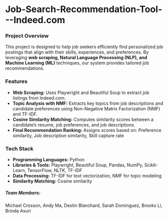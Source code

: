 # Job-Search-Recommendation-Tool---Indeed.com


### Project Overview
This project is designed to help job seekers efficiently find personalized job postings that align with their skills, experiences, and preferences. By leveraging **web scraping, Natural Language Processing (NLP), and Machine Learning (ML)** techniques, our system provides tailored job recommendations.

### Features
- **Web Scraping:** Uses Playwright and Beautiful Soup to extract job listings from Indeed.com.
- **Topic Analysis with NMF:** Extracts key topics from job descriptions and candidate preferences using Non-Negative Matrix Factorization (NMF) and TF-IDF.
- **Cosine Similarity Matching:** Computes similarity scores between a candidate’s resume, job preferences, and job descriptions.
- **Final Recommendation Ranking:** Assigns scores based on: Preference similarity, Job description similarity, Skill capture rate

### Tech Stack
- **Programming Languages:** Python
- **Libraries & Tools:** Playwright, Beautiful Soup, Pandas, NumPy, Scikit-Learn, TensorFlow, NLTK, TF-IDF
- **Data Processing:** TF-IDF for text vectorization, NMF for topic modeling
- **Similarity Matching:** Cosine similarity


##### Team Members:
Michael Crosson, Andy Ma, Destin Blanchard, Sarah Dominguez, Brooks Li, Brinda Asuri
